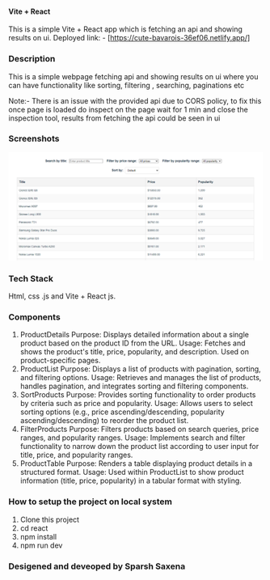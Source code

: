 ####  Vite + React
This is a simple Vite + React app which is fetching an api and showing results on ui.
Deployed link: - [https://cute-bavarois-36ef06.netlify.app/]

### Description

This is a simple webpage fetching api and showing results on ui where you can have functionality like sorting, filtering , searching, paginations etc

Note:- There is an issue with the provided api due to CORS policy, to fix this once page is loaded do inspect on the page wait for 1 min and close the 
inspection tool, results from fetching the api could be seen in ui

### Screenshots
![image](https://github.com/Sparsh55/React-assesment/blob/main/react/src/assets/d.PNG)


### Tech Stack

Html, css .js and Vite + React js.

### Components 
1. ProductDetails
Purpose: Displays detailed information about a single product based on the product ID from the URL.
Usage: Fetches and shows the product's title, price, popularity, and description. Used on product-specific pages.
2. ProductList
Purpose: Displays a list of products with pagination, sorting, and filtering options.
Usage: Retrieves and manages the list of products, handles pagination, and integrates sorting and filtering components.
3. SortProducts
Purpose: Provides sorting functionality to order products by criteria such as price and popularity.
Usage: Allows users to select sorting options (e.g., price ascending/descending, popularity ascending/descending) to reorder the product list.
4. FilterProducts
Purpose: Filters products based on search queries, price ranges, and popularity ranges.
Usage: Implements search and filter functionality to narrow down the product list according to user input for title, price, and popularity ranges.
5. ProductTable
Purpose: Renders a table displaying product details in a structured format.
Usage: Used within ProductList to show product information (title, price, popularity) in a tabular format with styling.

### How to setup the project on local system

  1. Clone this project
  2. cd react
  3. npm install
  4. npm run dev

### Desigened and deveoped by Sparsh Saxena


